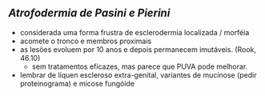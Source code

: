 ## ***Atrofodermia de Pasini e Pierini***


- considerada uma forma frustra de esclerodermia localizada / morféia  
- acomete o tronco e membros proximais  
- as lesões evoluem por 10 anos e depois permanecem imutáveis. (Rook, 46.10)  
	- sem tratamentos eficazes, mas parece que PUVA pode melhorar.  
- lembrar de líquen escleroso extra-genital, variantes de mucinose (pedir proteinograma) e micose fungóide	

